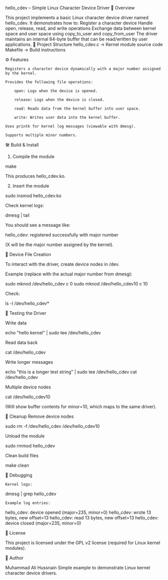 hello_cdev – Simple Linux Character Device Driver 
📌 Overview 

This project implements a basic Linux character device driver named hello_cdev. It demonstrates how to: Register a character device Handle open, release, read, and write operations Exchange data between kernel space and user space using copy_to_user and copy_from_user The driver maintains an internal 64-byte buffer that can be read/written by user applications. 📂 Project Structure
hello_cdev.c      → Kernel module source code
Makefile          → Build instructions


⚙️ Features

    Registers a character device dynamically with a major number assigned by the kernel.

    Provides the following file operations:

        open: Logs when the device is opened.

        release: Logs when the device is closed.

        read: Reads data from the kernel buffer into user space.

        write: Writes user data into the kernel buffer.

    Uses printk for kernel log messages (viewable with dmesg).

    Supports multiple minor numbers.



🛠️ Build & Install


1. Compile the module

make

This produces hello_cdev.ko.


2. Insert the module

sudo insmod hello_cdev.ko

Check kernel logs:

dmesg | tail

You should see a message like:

hello_cdev: registered successfully with major number <X>

(X will be the major number assigned by the kernel).




📑 Device File Creation

To interact with the driver, create device nodes in /dev.

Example (replace <X> with the actual major number from dmesg):

sudo mknod /dev/hello_cdev c <X> 0
sudo mknod /dev/hello_cdev10 c <X> 10

Check:

ls -l /dev/hello_cdev*





🧪 Testing the Driver


Write data

echo "hello kernel" | sudo tee /dev/hello_cdev

Read data back

cat /dev/hello_cdev

Write longer messages

echo "this is a longer test string" | sudo tee /dev/hello_cdev
cat /dev/hello_cdev

Multiple device nodes

cat /dev/hello_cdev10

(Will show buffer contents for minor=10, which maps to the same driver).





🧹 Cleanup
Remove device nodes

sudo rm -f /dev/hello_cdev /dev/hello_cdev10

Unload the module

sudo rmmod hello_cdev

Clean build files

make clean




🔎 Debugging

    Kernel logs:

dmesg | grep hello_cdev

    Example log entries:

hello_cdev: device opened (major=235, minor=0)
hello_cdev: wrote 13 bytes, new offset=13
hello_cdev: read 13 bytes, new offset=13
hello_cdev: device closed (major=235, minor=0)



📜 License

This project is licensed under the GPL v2 license (required for Linux kernel modules).




👤 Author

Muhammad Ali Hussnain
Simple example to demonstrate Linux kernel character device drivers.